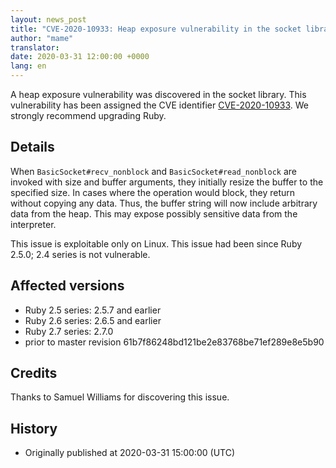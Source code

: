 ```yaml
---
layout: news_post
title: "CVE-2020-10933: Heap exposure vulnerability in the socket library"
author: "mame"
translator:
date: 2020-03-31 12:00:00 +0000
lang: en
---
```


A heap exposure vulnerability was discovered in the socket library.
This vulnerability has been assigned the CVE identifier [CVE-2020-10933](http://cve.mitre.org/cgi-bin/cvename.cgi?name=CVE-2020-10933).
We strongly recommend upgrading Ruby.

## Details

When `BasicSocket#recv_nonblock` and `BasicSocket#read_nonblock` are invoked with size and buffer arguments, they initially resize the buffer to the specified size. In cases where the operation would block, they return without copying any data. Thus, the buffer string will now include arbitrary data from the heap. This may expose possibly sensitive data from the interpreter.

This issue is exploitable only on Linux.  This issue had been since Ruby 2.5.0; 2.4 series is not vulnerable.

## Affected versions

* Ruby 2.5 series: 2.5.7 and earlier
* Ruby 2.6 series: 2.6.5 and earlier
* Ruby 2.7 series: 2.7.0
* prior to master revision 61b7f86248bd121be2e83768be71ef289e8e5b90

## Credits

Thanks to Samuel Williams for discovering this issue.

## History

* Originally published at 2020-03-31 15:00:00 (UTC)
